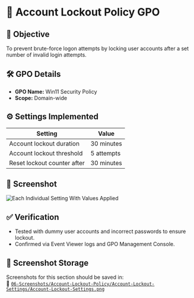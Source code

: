 # 🚫 Account Lockout Policy GPO

## 🎯 Objective

To prevent brute-force logon attempts by locking user accounts after a set number of invalid login attempts.

## 🛠️ GPO Details

- **GPO Name:** Win11 Security Policy
- **Scope:** Domain-wide

## ⚙️ Settings Implemented
| Setting                                 | Value        |
|-----------------------------------------|--------------|
| Account lockout duration                | 30 minutes   |
| Account lockout threshold               | 5 attempts   |
| Reset lockout counter after             | 30 minutes   |

## 📸 Screenshot

![Each Individual Setting With Values Applied](https://github.com/user-attachments/assets/3ff81187-e9ee-475f-a78e-d6c1345069df)

## ✅ Verification

- Tested with dummy user accounts and incorrect passwords to ensure lockout.
- Confirmed via Event Viewer logs and GPO Management Console.

## 📁 Screenshot Storage

Screenshots for this section should be saved in:  
📂 [`06-Screenshots/Account-Lockout-Policy/Account-Lockout-Settings/Account-Lockout-Settings.png`](https://github.com/Hugh-Kumbi/Hugh-Kumbi-Active-Directory-Lab/blob/main/06-Screenshots/VIII.%20Account-Lockout-Policy/Account-Lockout-Settings.md)
